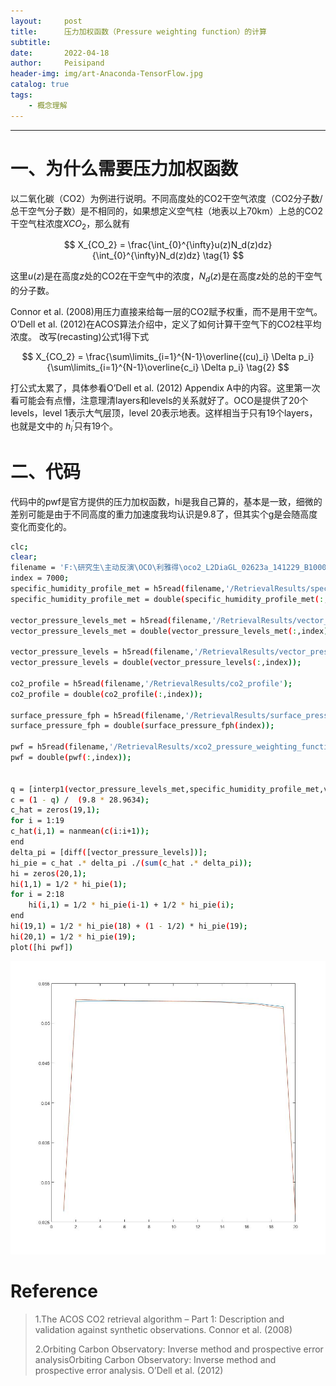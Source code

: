 ```yaml
---
layout:     post
title:      压力加权函数（Pressure weighting function）的计算
subtitle:   
date:       2022-04-18
author:     Peisipand
header-img: img/art-Anaconda-TensorFlow.jpg
catalog: true
tags:
    - 概念理解
---
```







---

# 一、为什么需要压力加权函数

以二氧化碳（CO2）为例进行说明。不同高度处的CO2干空气浓度（CO2分子数/总干空气分子数）是不相同的，如果想定义空气柱（地表以上70km）上总的CO2干空气柱浓度$XCO_2$，那么就有

$$
X_{CO_2} = \frac{\int_{0}^{\infty}u(z)N_d(z)dz}{\int_{0}^{\infty}N_d(z)dz}         \tag{1}
$$

这里$u(z)$是在高度$z$处的CO2在干空气中的浓度，$N_d(z)$是在高度$z$处的总的干空气的分子数。

Connor et al. (2008)用压力直接来给每一层的CO2赋予权重，而不是用干空气。O’Dell et al. (2012)在ACOS算法介绍中，定义了如何计算干空气下的CO2柱平均浓度。
改写(recasting)公式1得下式

$$
X_{CO_2} = \frac{\sum\limits_{i=1}^{N-1}\overline{(cu)_i} \Delta p_i} {\sum\limits_{i=1}^{N-1}\overline{c_i} \Delta p_i}   \tag{2}
$$

打公式太累了，具体参看O’Dell et al. (2012) Appendix A中的内容。这里第一次看可能会有点懵，注意理清layers和levels的关系就好了。OCO是提供了20个levels，level 1表示大气层顶，level 20表示地表。这样相当于只有19个layers，也就是文中的 $h_{i}^{'}$只有19个。


# 二、代码

代码中的pwf是官方提供的压力加权函数，hi是我自己算的，基本是一致，细微的差别可能是由于不同高度的重力加速度我均认识是9.8了，但其实个g是会随高度变化而变化的。
```bash
clc;
clear;
filename = 'F:\研究生\主动反演\OCO\利雅得\oco2_L2DiaGL_02623a_141229_B10004r_200115055913.h5';  %oco2_L2DiaGL_25017a_190316_B10004r_200501022851
index = 7000;
specific_humidity_profile_met = h5read(filename,'/RetrievalResults/specific_humidity_profile_met');
specific_humidity_profile_met = double(specific_humidity_profile_met(:,index));

vector_pressure_levels_met = h5read(filename,'/RetrievalResults/vector_pressure_levels_met');
vector_pressure_levels_met = double(vector_pressure_levels_met(:,index));

vector_pressure_levels = h5read(filename,'/RetrievalResults/vector_pressure_levels');
vector_pressure_levels = double(vector_pressure_levels(:,index));

co2_profile = h5read(filename,'/RetrievalResults/co2_profile');
co2_profile = double(co2_profile(:,index));

surface_pressure_fph = h5read(filename,'/RetrievalResults/surface_pressure_fph');
surface_pressure_fph = double(surface_pressure_fph(index));

pwf = h5read(filename,'/RetrievalResults/xco2_pressure_weighting_function');
pwf = double(pwf(:,index));


q = [interp1(vector_pressure_levels_met,specific_humidity_profile_met,vector_pressure_levels(1:19));specific_humidity_profile_met(72)];
c = (1 - q) /  (9.8 * 28.9634);
c_hat = zeros(19,1);
for i = 1:19
c_hat(i,1) = nanmean(c(i:i+1));
end
delta_pi = [diff([vector_pressure_levels])];
hi_pie = c_hat .* delta_pi ./(sum(c_hat .* delta_pi));
hi = zeros(20,1);
hi(1,1) = 1/2 * hi_pie(1);
for i = 2:18
    hi(i,1) = 1/2 * hi_pie(i-1) + 1/2 * hi_pie(i);
end
hi(19,1) = 1/2 * hi_pie(18) + (1 - 1/2) * hi_pie(19);
hi(20,1) = 1/2 * hi_pie(19);
plot([hi pwf])
```
![picture1](/img/4/1.jpg)

# Reference
> 1.The ACOS CO2 retrieval algorithm – Part 1: Description and validation against synthetic observations. Connor et al. (2008)
>
> 2.Orbiting Carbon Observatory: Inverse method and prospective error analysisOrbiting Carbon Observatory: Inverse method and prospective error analysis. O’Dell et al. (2012) 